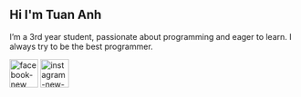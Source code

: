 ## Hi I'm Tuan Anh
<p style>I’m a 3rd year student, passionate about programming and eager to learn. I always try to be the best programmer.</p>



<p>
  <a target="_blank" href="https://www.facebook.com/https://www.facebook.com/tuanhdev66" style="display: inline-block;"><img width="50" height="50" src="https://img.icons8.com/ios/50/facebook-new.png" alt="facebook-new"/></a>
  <a target="_blank" href="https://www.instagram.com/https://www.instagram.com/tuanh_66" style="display: inline-block;"><img width="50" height="50" src="https://img.icons8.com/ios/50/instagram-new--v1.png" alt="instagram-new--v1"/></a>
</p>
